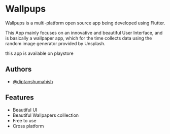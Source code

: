 
# Wallpups

Wallpups is a multi-platform open source app being developed using Flutter.

This App mainly focuses on an innovative and beautiful User Interface, and is basically a 
wallpaper app, which for the time collects data using the random image generator provided
by Unsplash.

this app is available on playstore


## Authors

- [@diptanshumahish](https://www.github.com/diptanshumahish)


## Features

- Beautiful UI
- Beautiful Wallpapers colllection
- Free to use
- Cross platform
